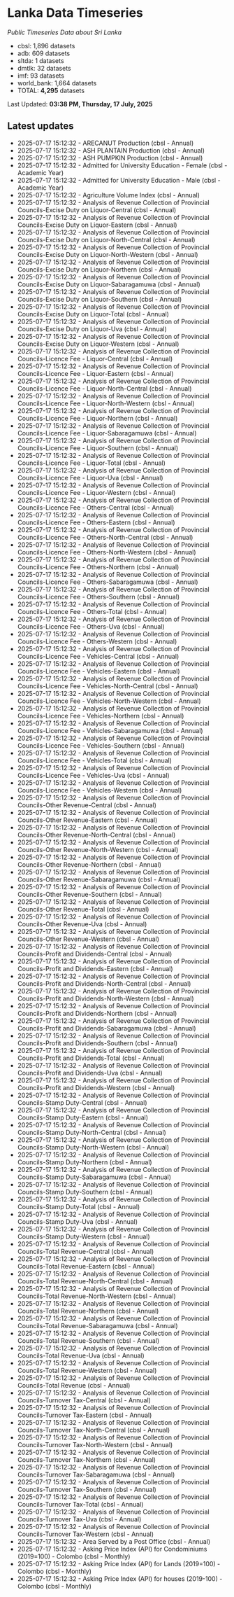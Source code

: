 # Lanka Data Timeseries
*Public Timeseries Data about Sri Lanka*

* cbsl: 1,896 datasets
* adb: 609 datasets
* sltda: 1 datasets
* dmtlk: 32 datasets
* imf: 93 datasets
* world_bank: 1,664 datasets
* TOTAL: **4,295** datasets

Last Updated: **03:38 PM, Thursday, 17 July, 2025**

## Latest updates

* 2025-07-17 15:12:32 - ARECANUT Production (cbsl - Annual)
* 2025-07-17 15:12:32 - ASH PLANTAIN Production (cbsl - Annual)
* 2025-07-17 15:12:32 - ASH PUMPKIN Production (cbsl - Annual)
* 2025-07-17 15:12:32 - Admitted for University Education - Female (cbsl - Academic Year)
* 2025-07-17 15:12:32 - Admitted for University Education - Male (cbsl - Academic Year)
* 2025-07-17 15:12:32 - Agriculture Volume Index (cbsl - Annual)
* 2025-07-17 15:12:32 - Analysis of Revenue Collection of Provincial Councils-Excise Duty on Liquor-Central (cbsl - Annual)
* 2025-07-17 15:12:32 - Analysis of Revenue Collection of Provincial Councils-Excise Duty on Liquor-Eastern (cbsl - Annual)
* 2025-07-17 15:12:32 - Analysis of Revenue Collection of Provincial Councils-Excise Duty on Liquor-North-Central (cbsl - Annual)
* 2025-07-17 15:12:32 - Analysis of Revenue Collection of Provincial Councils-Excise Duty on Liquor-North-Western (cbsl - Annual)
* 2025-07-17 15:12:32 - Analysis of Revenue Collection of Provincial Councils-Excise Duty on Liquor-Northern (cbsl - Annual)
* 2025-07-17 15:12:32 - Analysis of Revenue Collection of Provincial Councils-Excise Duty on Liquor-Sabaragamuwa (cbsl - Annual)
* 2025-07-17 15:12:32 - Analysis of Revenue Collection of Provincial Councils-Excise Duty on Liquor-Southern (cbsl - Annual)
* 2025-07-17 15:12:32 - Analysis of Revenue Collection of Provincial Councils-Excise Duty on Liquor-Total (cbsl - Annual)
* 2025-07-17 15:12:32 - Analysis of Revenue Collection of Provincial Councils-Excise Duty on Liquor-Uva (cbsl - Annual)
* 2025-07-17 15:12:32 - Analysis of Revenue Collection of Provincial Councils-Excise Duty on Liquor-Western (cbsl - Annual)
* 2025-07-17 15:12:32 - Analysis of Revenue Collection of Provincial Councils-Licence Fee - Liquor-Central (cbsl - Annual)
* 2025-07-17 15:12:32 - Analysis of Revenue Collection of Provincial Councils-Licence Fee - Liquor-Eastern (cbsl - Annual)
* 2025-07-17 15:12:32 - Analysis of Revenue Collection of Provincial Councils-Licence Fee - Liquor-North-Central (cbsl - Annual)
* 2025-07-17 15:12:32 - Analysis of Revenue Collection of Provincial Councils-Licence Fee - Liquor-North-Western (cbsl - Annual)
* 2025-07-17 15:12:32 - Analysis of Revenue Collection of Provincial Councils-Licence Fee - Liquor-Northern (cbsl - Annual)
* 2025-07-17 15:12:32 - Analysis of Revenue Collection of Provincial Councils-Licence Fee - Liquor-Sabaragamuwa (cbsl - Annual)
* 2025-07-17 15:12:32 - Analysis of Revenue Collection of Provincial Councils-Licence Fee - Liquor-Southern (cbsl - Annual)
* 2025-07-17 15:12:32 - Analysis of Revenue Collection of Provincial Councils-Licence Fee - Liquor-Total (cbsl - Annual)
* 2025-07-17 15:12:32 - Analysis of Revenue Collection of Provincial Councils-Licence Fee - Liquor-Uva (cbsl - Annual)
* 2025-07-17 15:12:32 - Analysis of Revenue Collection of Provincial Councils-Licence Fee - Liquor-Western (cbsl - Annual)
* 2025-07-17 15:12:32 - Analysis of Revenue Collection of Provincial Councils-Licence Fee - Others-Central (cbsl - Annual)
* 2025-07-17 15:12:32 - Analysis of Revenue Collection of Provincial Councils-Licence Fee - Others-Eastern (cbsl - Annual)
* 2025-07-17 15:12:32 - Analysis of Revenue Collection of Provincial Councils-Licence Fee - Others-North-Central (cbsl - Annual)
* 2025-07-17 15:12:32 - Analysis of Revenue Collection of Provincial Councils-Licence Fee - Others-North-Western (cbsl - Annual)
* 2025-07-17 15:12:32 - Analysis of Revenue Collection of Provincial Councils-Licence Fee - Others-Northern (cbsl - Annual)
* 2025-07-17 15:12:32 - Analysis of Revenue Collection of Provincial Councils-Licence Fee - Others-Sabaragamuwa (cbsl - Annual)
* 2025-07-17 15:12:32 - Analysis of Revenue Collection of Provincial Councils-Licence Fee - Others-Southern (cbsl - Annual)
* 2025-07-17 15:12:32 - Analysis of Revenue Collection of Provincial Councils-Licence Fee - Others-Total (cbsl - Annual)
* 2025-07-17 15:12:32 - Analysis of Revenue Collection of Provincial Councils-Licence Fee - Others-Uva (cbsl - Annual)
* 2025-07-17 15:12:32 - Analysis of Revenue Collection of Provincial Councils-Licence Fee - Others-Western (cbsl - Annual)
* 2025-07-17 15:12:32 - Analysis of Revenue Collection of Provincial Councils-Licence Fee - Vehicles-Central (cbsl - Annual)
* 2025-07-17 15:12:32 - Analysis of Revenue Collection of Provincial Councils-Licence Fee - Vehicles-Eastern (cbsl - Annual)
* 2025-07-17 15:12:32 - Analysis of Revenue Collection of Provincial Councils-Licence Fee - Vehicles-North-Central (cbsl - Annual)
* 2025-07-17 15:12:32 - Analysis of Revenue Collection of Provincial Councils-Licence Fee - Vehicles-North-Western (cbsl - Annual)
* 2025-07-17 15:12:32 - Analysis of Revenue Collection of Provincial Councils-Licence Fee - Vehicles-Northern (cbsl - Annual)
* 2025-07-17 15:12:32 - Analysis of Revenue Collection of Provincial Councils-Licence Fee - Vehicles-Sabaragamuwa (cbsl - Annual)
* 2025-07-17 15:12:32 - Analysis of Revenue Collection of Provincial Councils-Licence Fee - Vehicles-Southern (cbsl - Annual)
* 2025-07-17 15:12:32 - Analysis of Revenue Collection of Provincial Councils-Licence Fee - Vehicles-Total (cbsl - Annual)
* 2025-07-17 15:12:32 - Analysis of Revenue Collection of Provincial Councils-Licence Fee - Vehicles-Uva (cbsl - Annual)
* 2025-07-17 15:12:32 - Analysis of Revenue Collection of Provincial Councils-Licence Fee - Vehicles-Western (cbsl - Annual)
* 2025-07-17 15:12:32 - Analysis of Revenue Collection of Provincial Councils-Other Revenue-Central (cbsl - Annual)
* 2025-07-17 15:12:32 - Analysis of Revenue Collection of Provincial Councils-Other Revenue-Eastern (cbsl - Annual)
* 2025-07-17 15:12:32 - Analysis of Revenue Collection of Provincial Councils-Other Revenue-North-Central (cbsl - Annual)
* 2025-07-17 15:12:32 - Analysis of Revenue Collection of Provincial Councils-Other Revenue-North-Western (cbsl - Annual)
* 2025-07-17 15:12:32 - Analysis of Revenue Collection of Provincial Councils-Other Revenue-Northern (cbsl - Annual)
* 2025-07-17 15:12:32 - Analysis of Revenue Collection of Provincial Councils-Other Revenue-Sabaragamuwa (cbsl - Annual)
* 2025-07-17 15:12:32 - Analysis of Revenue Collection of Provincial Councils-Other Revenue-Southern (cbsl - Annual)
* 2025-07-17 15:12:32 - Analysis of Revenue Collection of Provincial Councils-Other Revenue-Total (cbsl - Annual)
* 2025-07-17 15:12:32 - Analysis of Revenue Collection of Provincial Councils-Other Revenue-Uva (cbsl - Annual)
* 2025-07-17 15:12:32 - Analysis of Revenue Collection of Provincial Councils-Other Revenue-Western (cbsl - Annual)
* 2025-07-17 15:12:32 - Analysis of Revenue Collection of Provincial Councils-Profit and Dividends-Central (cbsl - Annual)
* 2025-07-17 15:12:32 - Analysis of Revenue Collection of Provincial Councils-Profit and Dividends-Eastern (cbsl - Annual)
* 2025-07-17 15:12:32 - Analysis of Revenue Collection of Provincial Councils-Profit and Dividends-North-Central (cbsl - Annual)
* 2025-07-17 15:12:32 - Analysis of Revenue Collection of Provincial Councils-Profit and Dividends-North-Western (cbsl - Annual)
* 2025-07-17 15:12:32 - Analysis of Revenue Collection of Provincial Councils-Profit and Dividends-Northern (cbsl - Annual)
* 2025-07-17 15:12:32 - Analysis of Revenue Collection of Provincial Councils-Profit and Dividends-Sabaragamuwa (cbsl - Annual)
* 2025-07-17 15:12:32 - Analysis of Revenue Collection of Provincial Councils-Profit and Dividends-Southern (cbsl - Annual)
* 2025-07-17 15:12:32 - Analysis of Revenue Collection of Provincial Councils-Profit and Dividends-Total (cbsl - Annual)
* 2025-07-17 15:12:32 - Analysis of Revenue Collection of Provincial Councils-Profit and Dividends-Uva (cbsl - Annual)
* 2025-07-17 15:12:32 - Analysis of Revenue Collection of Provincial Councils-Profit and Dividends-Western (cbsl - Annual)
* 2025-07-17 15:12:32 - Analysis of Revenue Collection of Provincial Councils-Stamp Duty-Central (cbsl - Annual)
* 2025-07-17 15:12:32 - Analysis of Revenue Collection of Provincial Councils-Stamp Duty-Eastern (cbsl - Annual)
* 2025-07-17 15:12:32 - Analysis of Revenue Collection of Provincial Councils-Stamp Duty-North-Central (cbsl - Annual)
* 2025-07-17 15:12:32 - Analysis of Revenue Collection of Provincial Councils-Stamp Duty-North-Western (cbsl - Annual)
* 2025-07-17 15:12:32 - Analysis of Revenue Collection of Provincial Councils-Stamp Duty-Northern (cbsl - Annual)
* 2025-07-17 15:12:32 - Analysis of Revenue Collection of Provincial Councils-Stamp Duty-Sabaragamuwa (cbsl - Annual)
* 2025-07-17 15:12:32 - Analysis of Revenue Collection of Provincial Councils-Stamp Duty-Southern (cbsl - Annual)
* 2025-07-17 15:12:32 - Analysis of Revenue Collection of Provincial Councils-Stamp Duty-Total (cbsl - Annual)
* 2025-07-17 15:12:32 - Analysis of Revenue Collection of Provincial Councils-Stamp Duty-Uva (cbsl - Annual)
* 2025-07-17 15:12:32 - Analysis of Revenue Collection of Provincial Councils-Stamp Duty-Western (cbsl - Annual)
* 2025-07-17 15:12:32 - Analysis of Revenue Collection of Provincial Councils-Total Revenue-Central (cbsl - Annual)
* 2025-07-17 15:12:32 - Analysis of Revenue Collection of Provincial Councils-Total Revenue-Eastern (cbsl - Annual)
* 2025-07-17 15:12:32 - Analysis of Revenue Collection of Provincial Councils-Total Revenue-North-Central (cbsl - Annual)
* 2025-07-17 15:12:32 - Analysis of Revenue Collection of Provincial Councils-Total Revenue-North-Western (cbsl - Annual)
* 2025-07-17 15:12:32 - Analysis of Revenue Collection of Provincial Councils-Total Revenue-Northern (cbsl - Annual)
* 2025-07-17 15:12:32 - Analysis of Revenue Collection of Provincial Councils-Total Revenue-Sabaragamuwa (cbsl - Annual)
* 2025-07-17 15:12:32 - Analysis of Revenue Collection of Provincial Councils-Total Revenue-Southern (cbsl - Annual)
* 2025-07-17 15:12:32 - Analysis of Revenue Collection of Provincial Councils-Total Revenue-Uva (cbsl - Annual)
* 2025-07-17 15:12:32 - Analysis of Revenue Collection of Provincial Councils-Total Revenue-Western (cbsl - Annual)
* 2025-07-17 15:12:32 - Analysis of Revenue Collection of Provincial Councils-Total Revenue (cbsl - Annual)
* 2025-07-17 15:12:32 - Analysis of Revenue Collection of Provincial Councils-Turnover Tax-Central (cbsl - Annual)
* 2025-07-17 15:12:32 - Analysis of Revenue Collection of Provincial Councils-Turnover Tax-Eastern (cbsl - Annual)
* 2025-07-17 15:12:32 - Analysis of Revenue Collection of Provincial Councils-Turnover Tax-North-Central (cbsl - Annual)
* 2025-07-17 15:12:32 - Analysis of Revenue Collection of Provincial Councils-Turnover Tax-North-Western (cbsl - Annual)
* 2025-07-17 15:12:32 - Analysis of Revenue Collection of Provincial Councils-Turnover Tax-Northern (cbsl - Annual)
* 2025-07-17 15:12:32 - Analysis of Revenue Collection of Provincial Councils-Turnover Tax-Sabaragamuwa (cbsl - Annual)
* 2025-07-17 15:12:32 - Analysis of Revenue Collection of Provincial Councils-Turnover Tax-Southern (cbsl - Annual)
* 2025-07-17 15:12:32 - Analysis of Revenue Collection of Provincial Councils-Turnover Tax-Total (cbsl - Annual)
* 2025-07-17 15:12:32 - Analysis of Revenue Collection of Provincial Councils-Turnover Tax-Uva (cbsl - Annual)
* 2025-07-17 15:12:32 - Analysis of Revenue Collection of Provincial Councils-Turnover Tax-Western (cbsl - Annual)
* 2025-07-17 15:12:32 - Area Served by a Post Office (cbsl - Annual)
* 2025-07-17 15:12:32 - Asking Price Index (API) for Condominiums (2019=100) - Colombo (cbsl - Monthly)
* 2025-07-17 15:12:32 - Asking Price Index (API) for Lands (2019=100) - Colombo (cbsl - Monthly)
* 2025-07-17 15:12:32 - Asking Price Index (API) for houses (2019-100) - Colombo (cbsl - Monthly)